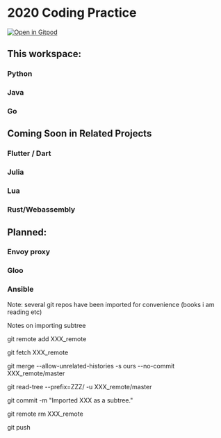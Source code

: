 # 2020 Coding Practice

[![Open in Gitpod](https://gitpod.io/button/open-in-gitpod.svg)](https://gitpod.io/#https://github.com/jmjava/2020Code)

## This workspace:

### Python
### Java
### Go

## Coming Soon in Related Projects

### Flutter / Dart 
### Julia 
### Lua 
### Rust/Webassembly 

## Planned:

### Envoy proxy
### Gloo
### Ansible


Note: several git repos have been imported for convenience (books i am reading etc)

Notes on importing subtree

git remote add XXX_remote <path-or-url-to-XXX-repo>
  
git fetch XXX_remote

git merge --allow-unrelated-histories -s ours --no-commit XXX_remote/master

git read-tree --prefix=ZZZ/ -u XXX_remote/master

git commit -m "Imported XXX as a subtree."

git remote rm XXX_remote

git push







